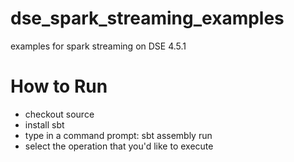 dse_spark_streaming_examples
============================

examples for spark streaming on DSE 4.5.1

How to Run
==========

* checkout source
* install sbt
* type in a command prompt: sbt assembly run
* select the operation that you'd like to execute
